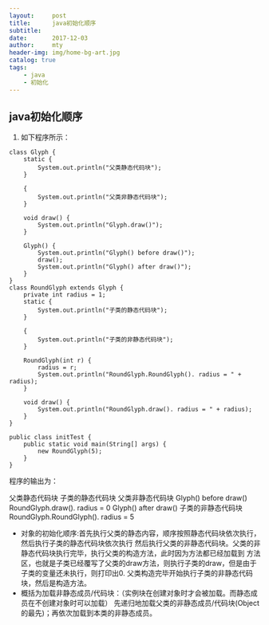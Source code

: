 ```yaml
---
layout:     post
title:      java初始化顺序
subtitle:   
date:       2017-12-03
author:     mty
header-img: img/home-bg-art.jpg
catalog: true
tags:
    - java
    - 初始化
---
```


## java初始化顺序

1. 如下程序所示：
```  
class Glyph {
    static {
        System.out.println("父类静态代码块");
    }

    {
        System.out.println("父类非静态代码块");
    }

    void draw() {
        System.out.println("Glyph.draw()");
    }

    Glyph() {
        System.out.println("Glyph() before draw()");
        draw();
        System.out.println("Glyph() after draw()");
    }
}
class RoundGlyph extends Glyph {
    private int radius = 1;
    static {
        System.out.println("子类的静态代码块");
    }

    {
        System.out.println("子类的非静态代码块");
    }

    RoundGlyph(int r) {
        radius = r;
        System.out.println("RoundGlyph.RoundGlyph(). radius = " + radius);
    }

    void draw() {
        System.out.println("RoundGlyph.draw(). radius = " + radius);
    }
}

public class initTest {
    public static void main(String[] args) {
        new RoundGlyph(5);
    }
}
```

程序的输出为：
>
父类静态代码块
子类的静态代码块
父类非静态代码块
Glyph() before draw()
RoundGlyph.draw(). radius = 0
Glyph() after draw()
子类的非静态代码块
RoundGlyph.RoundGlyph(). radius = 5
>

* 对象的初始化顺序:首先执行父类的静态内容，顺序按照静态代码块依次执行，然后执行子类的静态代码块依次执行
然后执行父类的非静态代码块。父类的非静态代码块执行完毕，执行父类的构造方法，此时因为方法都已经加载到
方法区，也就是子类已经覆写了父类的draw方法，则执行子类的draw，但是由于子类的变量还未执行，则打印出0.
父类构造完毕开始执行子类的非静态代码块，然后是构造方法。
* 概括为加载非静态成员/代码块：（实例块在创建对象时才会被加载。而静态成员在不创建对象时可以加载）
      先递归地加载父类的非静态成员/代码块(Object的最先)；再依次加载到本类的非静态成员。
